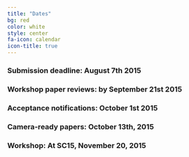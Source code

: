 ```yaml
---
title: "Dates"
bg: red
color: white
style: center
fa-icon: calendar
icon-title: true
---
```


### Submission deadline: August 7th 2015

### Workshop paper reviews: by September 21st 2015

### Acceptance notifications: October 1st 2015

### Camera-ready papers: October 13th, 2015

### Workshop: At SC15, November 20, 2015
